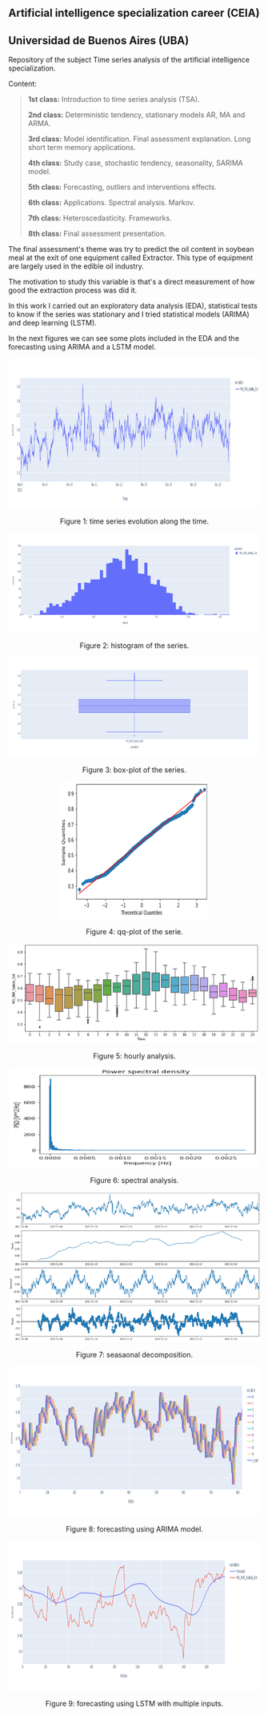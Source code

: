 ## **Artificial intelligence specialization career (CEIA)**

## **Universidad de Buenos Aires (UBA)**

Repository of the subject Time series analysis of the artificial intelligence specialization.

Content:

>**1st class:** Introduction to time series analysis (TSA). 
>
>**2nd class:** Deterministic tendency, stationary models AR, MA and ARMA.
>
>**3rd class:** Model identification. Final assessment explanation. Long short term memory applications.
>
>**4th class:** Study case, stochastic tendency, seasonality, SARIMA model.
>
>**5th class:** Forecasting, outliers and interventions effects.
>
>**6th class:** Applications. Spectral analysis. Markov.
>
>**7th class:** Heteroscedasticity. Frameworks. 
>
>**8th class:** Final assessment presentation.


The final assessment's theme was try to predict the oil content in soybean meal at the exit of one equipment called Extractor. This type of equipment are largely used in the edible oil industry.

The motivation to study this variable is that's a direct measurement of how good the extraction process was did it.

In this work I carried out an exploratory data analysis (EDA), statistical tests to know if the series was stationary and I tried statistical models (ARIMA) and deep learning (LSTM).

In the next figures we can see some plots included in the EDA and the forecasting using ARIMA and a LSTM model.


<p align="center">
<img src="https://github.com/AlexBarria/CEIA_Time_series_analysis/blob/main/Images/MG_plot.png" width="800" height="300">
</p>
<p align="center"> Figure 1: time series evolution along the time. </h1>

<p align="center">
<img src="https://github.com/AlexBarria/CEIA_Time_series_analysis/blob/main/Images/MG_histogram.png" width="500" height="200">
</p>
<p align="center"> Figure 2: histogram of the series. </h1>

<p align="center">
<img src="https://github.com/AlexBarria/CEIA_Time_series_analysis/blob/main/Images/MG_boxplot.png" width="500" height="200">
</p>
<p align="center"> Figure 3: box-plot of the series. </h1>

<p align="center">
<img src="https://github.com/AlexBarria/CEIA_Time_series_analysis/blob/main/Images/MG_qqplot.png" width="300" height="275">
</p>
<p align="center"> Figure 4: qq-plot of the serie. </h1>

<p align="center">
<img src="https://github.com/AlexBarria/CEIA_Time_series_analysis/blob/main/Images/MG_hourly.png" width="500" height="200">
</p>
<p align="center"> Figure 5: hourly analysis. </h1>

<p align="center">
<img src="https://github.com/AlexBarria/CEIA_Time_series_analysis/blob/main/Images/MG_bode.png" width="500" height="200">
</p>
<p align="center"> Figure 6: spectral analysis. </h1>

<p align="center">
<img src="https://github.com/AlexBarria/CEIA_Time_series_analysis/blob/main/Images/seasonal_decompose.png" width="600" height="300">
</p>
<p align="center"> Figure 7: seasaonal decomposition. </h1>

<p align="center">
<img src="https://github.com/AlexBarria/CEIA_Time_series_analysis/blob/main/Images/ARIMA_forecast.png" width="800" height="300">
</p>
<p align="center"> Figure 8: forecasting using ARIMA model. </h1>

<p align="center">
<img src="https://github.com/AlexBarria/CEIA_Time_series_analysis/blob/main/Images/LSTM_forecast.png" width="800" height="300">
</p>
<p align="center"> Figure 9: forecasting using LSTM with multiple inputs. </h1>

